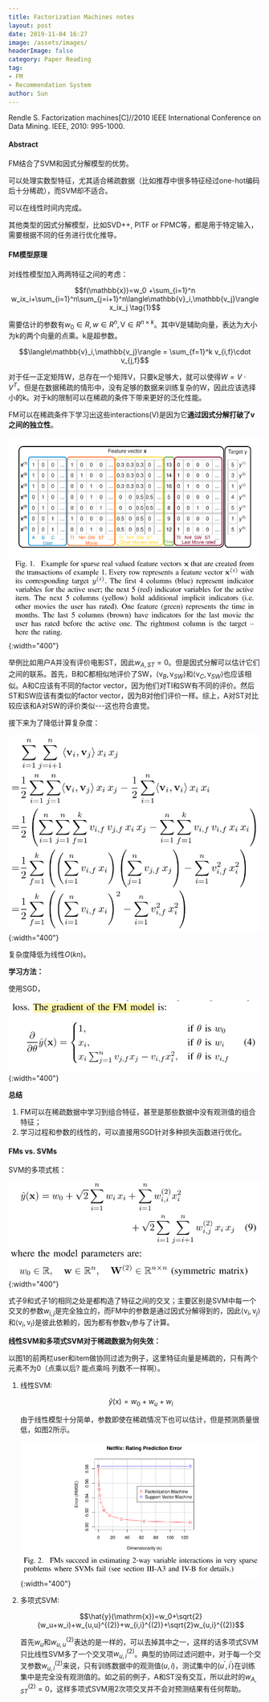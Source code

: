 ```yaml
---
title: Factorization Machines notes
layout: post
date: 2019-11-04 16:27
image: /assets/images/
headerImage: false
category: Paper Reading
tag:
- FM
- Recommendation System
author: Sun
---
```


Rendle S. Factorization machines[C]//2010 IEEE International Conference on Data Mining. IEEE, 2010: 995-1000.

#### Abstract

FM结合了SVM和因式分解模型的优势。

可以处理实数型特征，尤其适合稀疏数据（比如推荐中很多特征经过one-hot编码后十分稀疏），而SVM却不适合。

可以在线性时间内完成。

其他类型的因式分解模型，比如SVD++, PITF or FPMC等，都是用于特定输入，需要根据不同的任务进行优化推导。

#### FM模型原理

对线性模型加入两两特征之间的考虑：

$$f(\mathbb{x})=w_0 +\sum_{i=1}^n w_ix_i+\sum_{i=1}^n\sum_{j=i+1}^n\langle\mathbb{v}_i,\mathbb{v_j}\rangle x_ix_j \tag{1}$$

需要估计的参数有$w_0\in R,w\in R^n,\mathrm{V}\in R^{n\times k}$。其中V是辅助向量，表达为大小为k的两个向量的点乘。k是超参数。

$$\langle\mathbb{v}_i,\mathbb{v_j}\rangle = \sum_{f=1}^k v_{i,f}\cdot v_{j,f}$$

对于任一正定矩阵W，总存在一个矩阵V，只要k足够大，就可以使得$W=V\cdot V^T$。但是在数据稀疏的情形中，没有足够的数据来训练复杂的W，因此应该选择小的k。对于k的限制可以在稀疏的条件下带来更好的泛化性能。

FM可以在稀疏条件下学习出这些interactions(V)是因为它**通过因式分解打破了v之间的独立性**。

![](/assets/images/2019-11-04-Factorization-Machine/image-20191104200247977.png){:width="400"}

举例比如用户A并没有评价电影ST，因此$w_{A,ST}=0$。但是因式分解可以估计它们之间的联系。首先，B和C都相似地评价了SW，$\langle \mathrm{v}_B,\mathrm{v}_{SW} \rangle$和$\langle \mathrm{v}_C,\mathrm{v}_{SW} \rangle$也应该相似。A和C应该有不同的factor vector，因为他们对TI和SW有不同的评价。然后ST和SW应该有类似的factor vector，因为B对他们评价一样。综上，A对ST对比较应该和A对SW的评价类似---这也符合直觉。

接下来为了降低计算复杂度：

![](/assets/images/2019-11-04-Factorization-Machine/image-20191104204111067.png){:width="400"}

复杂度降低为线性$O(kn)$。

**学习方法：**

使用SGD，

![](/assets/images/2019-11-04-Factorization-Machine/image-20191104204616845.png){:width="400"}

**总结**

1. FM可以在稀疏数据中学习到组合特征，甚至是那些数据中没有观测值的组合特征；
2. 学习过程和参数的线性的，可以直接用SGD针对多种损失函数进行优化。

#### FMs vs. SVMs

SVM的多项式核：

![](/assets/images/2019-11-04-Factorization-Machine/image-20191104205802309.png){:width="400"}

式子9和式子1的相同之处是都构造了特征之间的交叉；主要区别是SVM中每一个交叉的参数$w_{i,j}$是完全独立的，而FM中的参数是通过因式分解得到的，因此$\langle\mathrm{v}_i,\mathrm{v}_j \rangle$和$\langle\mathrm{v}_i,\mathrm{v}_l \rangle$是彼此依赖的，因为都有参数$\mathrm{v}_i$参与了计算。

**线性SVM和多项式SVM对于稀疏数据为何失效：**

以图1的前两栏user和item做协同过滤为例子，这里特征向量是稀疏的，只有两个元素不为0（点乘以后? 能点乘吗 列数不一样啊）。

1. 线性SVM:

   $$\hat{y}(\mathrm{x})=w_0+w_u+w_i$$

   由于线性模型十分简单，参数即使在稀疏情况下也可以估计，但是预测质量很低，如图2所示。

   ![](/assets/images/2019-11-04-Factorization-Machine/image-20191104205519440.png){:width="400"}

2. 多项式SVM:

   $$\hat{y}(\mathrm{x})=w_0+\sqrt{2}(w_u+w_i)+w_{u,u}^{(2)}+w_{i,i}^{(2)}+\sqrt{2}w_{u,i}^{(2)}$$

   首先$w_u$和$w_{u,u}^{(2)}$表达的是一样的，可以去掉其中之一，这样的话多项式SVM只比线性SVM多了一个交叉项$w_{u,i}^{(2)}$。典型的协同过滤问题中，对于每一个交叉参数$w_{u,i}^{(2)}$来说，只有训练数据中的观测值$(u,i)$，测试集中的$(u^\prime,i^\prime)$在训练集中是完全没有观测值的。如之前的例子，A和ST没有交互，所以此时的$w_{A,ST}^{(2)}=0$，这样多项式SVM用2次项交叉并不会对预测结果有任何帮助。











